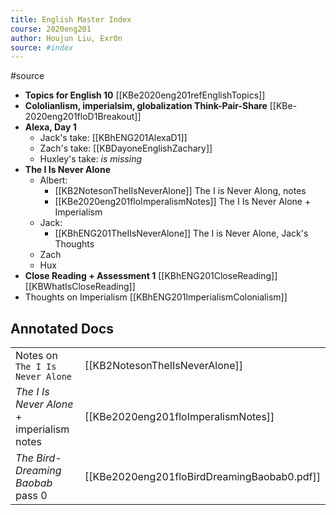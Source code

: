 ```yaml
---
title: English Master Index
course: 2020eng201
author: Houjun Liu, Exr0n
source: #index
---
```


#source

* **Topics for English 10** [[KBe2020eng201refEnglishTopics]]
* **Cololianlism, imperialsim, globalization Think-Pair-Share** [[KBe-2020eng201floD1Breakout]]
* **Alexa, Day 1** 
    * Jack's take: [[KBhENG201AlexaD1]]
    * Zach's take:  [[KBDayoneEnglishZachary]]
	* Huxley's take: _is missing_
* **The I Is Never Alone**
    * Albert: 
        * [[KB2NotesonTheIIsNeverAlone]] The I is Never Along, notes
        * [[KBe2020eng201floImperalismNotes]] The I Is Never Alone + Imperialism
    * Jack:
        * [[KBhENG201TheIIsNeverAlone]] The I is Never Alone, Jack's Thoughts
    * Zach
    * Hux
* **Close Reading + Assessment 1** [[KBhENG201CloseReading]]
  [[KBWhatIsCloseReading]]
* Thoughts on Imperialism [[KBhENG201ImperialismColonialism]]  
  
## Annotated Docs
| | |
|-|-|
Notes on `The I Is Never Alone` | [[KB2NotesonTheIIsNeverAlone]]
_The I Is Never Alone_ + imperialism notes | [[KBe2020eng201floImperalismNotes]]
_The Bird-Dreaming Baobab_ pass 0 | [[KBe2020eng201floBirdDreamingBaobab0.pdf]]


